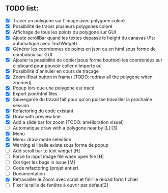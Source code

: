## TODO list:
- [x] Tracer un polygone sur l'image avec polygone coloré
- [x] Possibilité de tracer plusieurs polygones coloré
- [x] Affichage de tous les points du polygone sur GUI
- [x] Ajoute scrollBar quand les textes depasse le height du canavas (Ps: automatique avec TextWidget)
- [x] Générer les coordonnes de points en json ou en html sous forme de combobox sur GUI
- [x] Ajouter la possibilité de copier(sous forme boutton) les coordonées sur clipboard pour pouvoir coller n'importe où
- [x] Possibilité d'annuler en cours de traçage
- [x] Zoom (float button in frame) [TODO: redraw all the polygone when zoomed]
- [x] Popup lors que une polygone est tracé
- [x] Export json/html files
- [x] Sauvegarde du travail fait pour qu'on puisse travailler la prochaine session
- [x] Refactoring du code existant
- [x] Draw with preview line
- [x] Add a slide bar for zoom [TODO: amélioration visuel]
- [ ] Automatique draw with a polygone near by [L] [3]
- [x] Menu
- [x] Menu: draw mode selection
- [x] Warning si libelle existe sous forme de popup
- [ ] Add scroll bar to text widget [H]
- [ ] Force to input image file when open file [H]
- [ ] Corriger les bugs in issue [M]
- [ ] Code refactoring (projet entier)
- [ ] Documentation
- [x] Retravailler le Zoom avec scroll et finir le reload form fichier
- [ ] Fixer la taille de fenêtre à ouvrir par défaut[2]